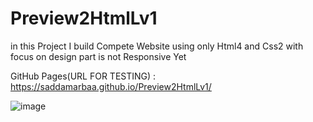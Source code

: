 # Preview2HtmlLv1

in this Project I build Compete Website using only Html4 and Css2
with focus on design part is not Responsive Yet

GitHub Pages(URL FOR TESTING)   :   https://saddamarbaa.github.io/Preview2HtmlLv1/




![image](https://user-images.githubusercontent.com/51326421/101822767-6f950800-3b5c-11eb-89aa-02ef68eb8445.png)

